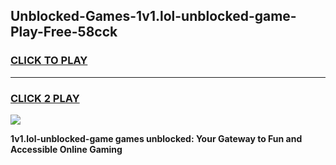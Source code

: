 
## Unblocked-Games-1v1.lol-unblocked-game-Play-Free-58cck
<h3>
<a href="https://premium76.site?title=1v1.lol-unblocked-game&ref=24M">CLICK TO PLAY</a></h3>
<hr>

<h3>
<a href="https://premium76.site?title=1v1.lol-unblocked-game&ref=24M">CLICK 2 PLAY</a>
  
</h3>

<a href="https://premium76.site?title=1v1.lol-unblocked-game&ref=24M"><img src="https://clearcache.store/games.png"></a>


**1v1.lol-unblocked-game games unblocked: Your Gateway to Fun and Accessible Online Gaming**
